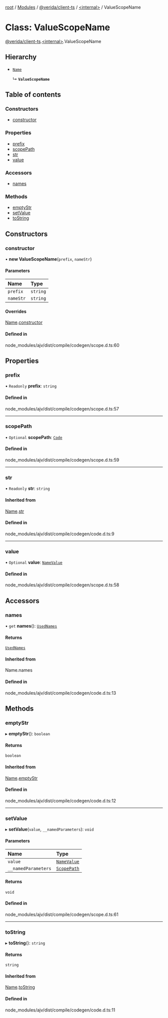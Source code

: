 [root](../README.md) / [Modules](../modules.md) / [@verida/client-ts](../modules/verida_client_ts.md) / [<internal\>](../modules/verida_client_ts._internal_.md) / ValueScopeName

# Class: ValueScopeName

[@verida/client-ts](../modules/verida_client_ts.md).[<internal\>](../modules/verida_client_ts._internal_.md).ValueScopeName

## Hierarchy

- [`Name`](verida_client_ts._internal_.Name.md)

  ↳ **`ValueScopeName`**

## Table of contents

### Constructors

- [constructor](verida_client_ts._internal_.ValueScopeName.md#constructor)

### Properties

- [prefix](verida_client_ts._internal_.ValueScopeName.md#prefix)
- [scopePath](verida_client_ts._internal_.ValueScopeName.md#scopepath)
- [str](verida_client_ts._internal_.ValueScopeName.md#str)
- [value](verida_client_ts._internal_.ValueScopeName.md#value)

### Accessors

- [names](verida_client_ts._internal_.ValueScopeName.md#names)

### Methods

- [emptyStr](verida_client_ts._internal_.ValueScopeName.md#emptystr)
- [setValue](verida_client_ts._internal_.ValueScopeName.md#setvalue)
- [toString](verida_client_ts._internal_.ValueScopeName.md#tostring)

## Constructors

### constructor

• **new ValueScopeName**(`prefix`, `nameStr`)

#### Parameters

| Name | Type |
| :------ | :------ |
| `prefix` | `string` |
| `nameStr` | `string` |

#### Overrides

[Name](verida_client_ts._internal_.Name.md).[constructor](verida_client_ts._internal_.Name.md#constructor)

#### Defined in

node_modules/ajv/dist/compile/codegen/scope.d.ts:60

## Properties

### prefix

• `Readonly` **prefix**: `string`

#### Defined in

node_modules/ajv/dist/compile/codegen/scope.d.ts:57

___

### scopePath

• `Optional` **scopePath**: [`Code`](../modules/verida_client_ts._internal_.md#code)

#### Defined in

node_modules/ajv/dist/compile/codegen/scope.d.ts:59

___

### str

• `Readonly` **str**: `string`

#### Inherited from

[Name](verida_client_ts._internal_.Name.md).[str](verida_client_ts._internal_.Name.md#str)

#### Defined in

node_modules/ajv/dist/compile/codegen/code.d.ts:9

___

### value

• `Optional` **value**: [`NameValue`](../interfaces/verida_client_ts._internal_.NameValue.md)

#### Defined in

node_modules/ajv/dist/compile/codegen/scope.d.ts:58

## Accessors

### names

• `get` **names**(): [`UsedNames`](../modules/verida_client_ts._internal_.md#usednames)

#### Returns

[`UsedNames`](../modules/verida_client_ts._internal_.md#usednames)

#### Inherited from

Name.names

#### Defined in

node_modules/ajv/dist/compile/codegen/code.d.ts:13

## Methods

### emptyStr

▸ **emptyStr**(): `boolean`

#### Returns

`boolean`

#### Inherited from

[Name](verida_client_ts._internal_.Name.md).[emptyStr](verida_client_ts._internal_.Name.md#emptystr)

#### Defined in

node_modules/ajv/dist/compile/codegen/code.d.ts:12

___

### setValue

▸ **setValue**(`value`, `__namedParameters`): `void`

#### Parameters

| Name | Type |
| :------ | :------ |
| `value` | [`NameValue`](../interfaces/verida_client_ts._internal_.NameValue.md) |
| `__namedParameters` | [`ScopePath`](../interfaces/verida_client_ts._internal_.ScopePath.md) |

#### Returns

`void`

#### Defined in

node_modules/ajv/dist/compile/codegen/scope.d.ts:61

___

### toString

▸ **toString**(): `string`

#### Returns

`string`

#### Inherited from

[Name](verida_client_ts._internal_.Name.md).[toString](verida_client_ts._internal_.Name.md#tostring)

#### Defined in

node_modules/ajv/dist/compile/codegen/code.d.ts:11
